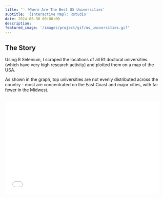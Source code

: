 ```yaml
---
title: '⋱ Where Are The Best US Universities'
subtitle: '{Interactive Map}: Rstudio'
date: 2024-06-30 00:00:00
description: 
featured_image: '/images/project/gif/us_universities.gif'
---
```


## The Story

Using R Selenium, I scraped the locations of all R1 doctoral universities (which have very high research activity) and plotted them on a map of the USA.

As shown in the graph, top universities are not evenly distributed across the country - most are concentrated on the East Coast and major cities, with far fewer in the Midwest.
<br>
<br>
<div class="l-page">
  <iframe src="{{ '/images/project/plotly/us_university' | relative_url }}" frameborder='0' scrolling='no' height="300px" width="100%" style="border: 0px grey;"></iframe>
</div>
